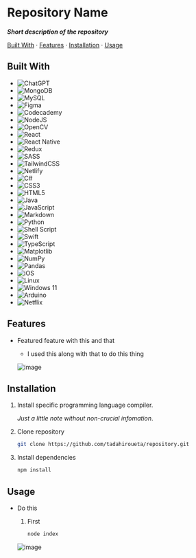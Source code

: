 # Repository Name
***Short description of the repository***

[Built With](#built-with) · [Features](#features) · [Installation](#installation) · [Usage](#usage)
## Built With
<!-- Find more shield at https://github.com/Ileriayo/markdown-badges?tab=readme-ov-file -->
- ![ChatGPT](https://img.shields.io/badge/chatGPT-74aa9c?style=for-the-badge&logo=openai&logoColor=white)
- ![MongoDB](https://img.shields.io/badge/MongoDB-%234ea94b.svg?style=for-the-badge&logo=mongodb&logoColor=white)
- ![MySQL](https://img.shields.io/badge/mysql-4479A1.svg?style=for-the-badge&logo=mysql&logoColor=white)
- ![Figma](https://img.shields.io/badge/figma-%23F24E1E.svg?style=for-the-badge&logo=figma&logoColor=white)
- ![Codecademy](https://img.shields.io/badge/Codecademy-FFF0E5?style=for-the-badge&logo=codecademy&logoColor=1F243A)
- ![NodeJS](https://img.shields.io/badge/node.js-6DA55F?style=for-the-badge&logo=node.js&logoColor=white)
- ![OpenCV](https://img.shields.io/badge/opencv-%23white.svg?style=for-the-badge&logo=opencv&logoColor=white)
- ![React](https://img.shields.io/badge/react-%2320232a.svg?style=for-the-badge&logo=react&logoColor=%2361DAFB)
- ![React Native](https://img.shields.io/badge/react_native-%2320232a.svg?style=for-the-badge&logo=react&logoColor=%2361DAFB)
- ![Redux](https://img.shields.io/badge/redux-%23593d88.svg?style=for-the-badge&logo=redux&logoColor=white)
- ![SASS](https://img.shields.io/badge/SASS-hotpink.svg?style=for-the-badge&logo=SASS&logoColor=white)
- ![TailwindCSS](https://img.shields.io/badge/tailwindcss-%2338B2AC.svg?style=for-the-badge&logo=tailwind-css&logoColor=white)
- ![Netlify](https://img.shields.io/badge/netlify-%23000000.svg?style=for-the-badge&logo=netlify&logoColor=#00C7B7)
- ![C#](https://img.shields.io/badge/c%23-%23239120.svg?style=for-the-badge&logo=csharp&logoColor=white)
- ![CSS3](https://img.shields.io/badge/css3-%231572B6.svg?style=for-the-badge&logo=css3&logoColor=white)
- ![HTML5](https://img.shields.io/badge/html5-%23E34F26.svg?style=for-the-badge&logo=html5&logoColor=white)
- ![Java](https://img.shields.io/badge/java-%23ED8B00.svg?style=for-the-badge&logo=openjdk&logoColor=white)
- ![JavaScript](https://img.shields.io/badge/javascript-%23323330.svg?style=for-the-badge&logo=javascript&logoColor=%23F7DF1E)
- ![Markdown](https://img.shields.io/badge/markdown-%23000000.svg?style=for-the-badge&logo=markdown&logoColor=white)
- ![Python](https://img.shields.io/badge/python-3670A0?style=for-the-badge&logo=python&logoColor=ffdd54)
- ![Shell Script](https://img.shields.io/badge/shell_script-%23121011.svg?style=for-the-badge&logo=gnu-bash&logoColor=white)
- ![Swift](https://img.shields.io/badge/swift-F54A2A?style=for-the-badge&logo=swift&logoColor=white)
- ![TypeScript](https://img.shields.io/badge/typescript-%23007ACC.svg?style=for-the-badge&logo=typescript&logoColor=white)
- ![Matplotlib](https://img.shields.io/badge/Matplotlib-%23ffffff.svg?style=for-the-badge&logo=Matplotlib&logoColor=black)
- ![NumPy](https://img.shields.io/badge/numpy-%23013243.svg?style=for-the-badge&logo=numpy&logoColor=white)
- ![Pandas](https://img.shields.io/badge/pandas-%23150458.svg?style=for-the-badge&logo=pandas&logoColor=white)
- ![iOS](https://img.shields.io/badge/iOS-000000?style=for-the-badge&logo=ios&logoColor=white)
- ![Linux](https://img.shields.io/badge/Linux-FCC624?style=for-the-badge&logo=linux&logoColor=black)
- ![Windows 11](https://img.shields.io/badge/Windows%2011-%230079d5.svg?style=for-the-badge&logo=Windows%2011&logoColor=white)
- ![Arduino](https://img.shields.io/badge/-Arduino-00979D?style=for-the-badge&logo=Arduino&logoColor=white)
- ![Netflix](https://img.shields.io/badge/Netflix-E50914?style=for-the-badge&logo=netflix&logoColor=white)
## Features
- Featured feature with this and that
  - I used this along with that to do this thing  

  ![image](https://t3.ftcdn.net/jpg/02/48/42/64/360_F_248426448_NVKLywWqArG2ADUxDq6QprtIzsF82dMF.jpg)
## Installation
<!-- Find more language syntax identifiers for code blocks here, https://github.com/jincheng9/markdown_supported_languages -->
1. Install specific programming language compiler.

    *Just a little note without non-crucial infomation*.
2. Clone repository
    ```sh
    git clone https://github.com/tadahiroueta/repository.git
    ```
3. Install dependencies
    ```sh
    npm install
    ```
## Usage
- Do this
  1. First
      ```sh
      node index
      ```
  
  ![image](https://t3.ftcdn.net/jpg/02/48/42/64/360_F_248426448_NVKLywWqArG2ADUxDq6QprtIzsF82dMF.jpg)
